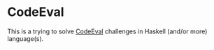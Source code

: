 CodeEval
========

This is a trying to solve [CodeEval](https://www.codeeval.com/) challenges in Haskell (and/or more) language(s).
